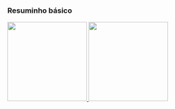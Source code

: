 ### Resuminho básico

<div>
  <a href="https://github.com/gildonei"> <img height="180em" src="https://github-readme-stats.vercel.app/api?username=gildonei&show_icons=true&theme=tokyonight&include_all_commits=true&count_private=true"/>
  <img height="180em" src="https://github-readme-stats.vercel.app/api/top-langs/?username=gildonei&show_icons=true&theme=tokyonight&include_all_commits=true&count_private=true"/>


<!--
**gildonei/gildonei** is a ✨ _special_ ✨ repository because its `README.md` (this file) appears on your GitHub profile.

Here are some ideas to get you started:

- 🔭 I’m currently working on ...
- 🌱 I’m currently learning ...
- 👯 I’m looking to collaborate on ...
- 🤔 I’m looking for help with ...
- 💬 Ask me about ...
- 📫 How to reach me: ...
- 😄 Pronouns: ...
- ⚡ Fun fact: ...
-->
